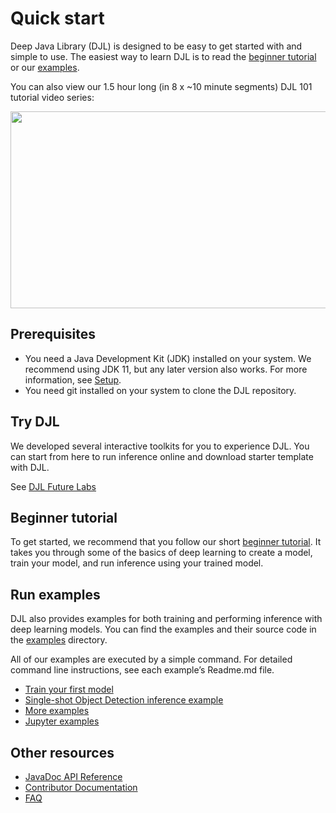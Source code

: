 # Quick start

Deep Java Library (DJL) is designed to be easy to get started with and simple to use.
The easiest way to learn DJL is to read the [beginner tutorial](http://docs.djl.ai/docs/demos/jupyter/tutorial/README.md) or
our [examples](../examples/README.md).

You can also view our 1.5 hour long (in 8 x ~10 minute segments) DJL 101 tutorial video series:

[<img src="https://resources.djl.ai/images/djl-101.jpg" width="560" height="315">](https://www.youtube.com/embed/?list=PLC1JzXeHJitDmZBHupMGZE2zHzU8fEvfD&listType=playlist)

## Prerequisites

* You need a Java Development Kit (JDK) installed on your system. We recommend using JDK 11, but any later version also works. For more information, see [Setup](development/setup.md).
* You need git installed on your system to clone the DJL repository.

## Try DJL

We developed several interactive toolkits for you to experience DJL.
You can start from here to run inference online and download starter template with DJL.

See [DJL Future Labs](interactive_tool.md)

## Beginner tutorial

To get started, we recommend that you follow our short [beginner tutorial](http://docs.djl.ai/docs/demos/jupyter/tutorial/index.html). It takes you through some of the basics of deep learning to create a model, train your model, and run inference using your trained model.

## Run examples

DJL also provides examples for both training and performing inference with deep learning models. You can find the examples and their source code in the [examples](https://github.com/deepjavalibrary/djl/tree/master/examples) directory.
 
All of our examples are executed by a simple command. For detailed command line instructions, see each example’s Readme.md file.

- [Train your first model](../examples/docs/train_mnist_mlp.md)
- [Single-shot Object Detection inference example](../examples/docs/object_detection.md)
- [More examples](https://github.com/deepjavalibrary/djl/tree/master/examples)
- [Jupyter examples](http://docs.djl.ai/docs/demos/jupyter/index.html)

## Other resources

- [JavaDoc API Reference](https://djl.ai/website/javadoc.html)
- [Contributor Documentation](development/README.md)
- [FAQ](faq.md)
